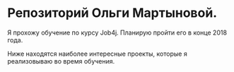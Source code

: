 # Репозиторий Ольги Мартыновой.

Я прохожу обучение по курсу Job4j. Планирую пройти его в конце 2018 года.

Ниже находятся наиболее интересные проекты, которые я реализовываю во время обучения.